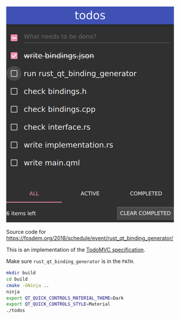 ![Todos application](todos.png)

Source code for https://fosdem.org/2018/schedule/event/rust_qt_binding_generator/

This is an implementation of the [TodoMVC specification](https://github.com/tastejs/todomvc/blob/master/app-spec.md).

Make sure `rust_qt_binding_generator` is in the `PATH`.

```bash
mkdir build
cd build
cmake -GNinja ..
ninja
export QT_QUICK_CONTROLS_MATERIAL_THEME=Dark
export QT_QUICK_CONTROLS_STYLE=Material
./todos
```
